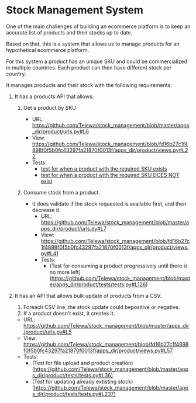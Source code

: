 # Stock Management System

One of the main challenges of building an ecommerce platform is to keep an accurate list of products and their stocks up to date.

Based on that, this is a system that allows us to manage products for an hypothetical ecommerce platform.

For this system a product has an unique SKU and could be commercialized in multiple countries. Each product can then have different stock per country.

It manages products and their stock with the following requirements:

1. It has a products API that allows:
   1. Get a product by SKU
      - URL: https://github.com/Telewa/stock_management/blob/master/apps_dir/product/urls.py#L6
      - View: https://github.com/Telewa/stock_management/blob/fd16b27c1f4898f0f5b0fc43297fa21870f0013f/apps_dir/product/views.py#L22
      - Tests:
        - [test for when a product with the required SKU exists](https://github.com/Telewa/stock_management/blob/master/apps_dir/product/tests/tests.py#L87)
        - [test for when a product with the required SKU DOES NOT exist](https://github.com/Telewa/stock_management/blob/master/apps_dir/product/tests/tests.py#L106)

   2. Consume stock from a product.
      - It does validate if the stock requested is available first, and then decrease it.
        - URL: https://github.com/Telewa/stock_management/blob/master/apps_dir/product/urls.py#L7
        - View: https://github.com/Telewa/stock_management/blob/fd16b27c1f4898f0f5b0fc43297fa21870f0013f/apps_dir/product/views.py#L41
        - Tests:
          - (Test for consuming a product progressively until there is no more left](https://github.com/Telewa/stock_management/blob/master/apps_dir/product/tests/tests.py#L126)
    
2. It has an API that allows bulk update of products from a CSV. 
   1. Foreach CSV line, the stock update could bepositive or negative. 
   2. If a product doesn't exist, it creates it.
    - URL: https://github.com/Telewa/stock_management/blob/master/apps_dir/product/urls.py#L5
    - View: https://github.com/Telewa/stock_management/blob/fd16b27c1f4898f0f5b0fc43297fa21870f0013f/apps_dir/product/views.py#L57
    - Tests: 
      - (Test for file upload and product creation)[https://github.com/Telewa/stock_management/blob/master/apps_dir/product/tests/tests.py#L36]
      - (Test for updating already extisting stock)[https://github.com/Telewa/stock_management/blob/master/apps_dir/product/tests/tests.py#L237]
